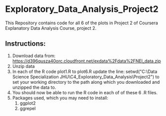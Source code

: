 # Exploratory_Data_Analysis_Project2
This Repository contains code for all 6 of the plots in Project 2 of Coursera Explanatory Data Analysis Course, project 2.

## Instructions:
1. Download data from: https://d396qusza40orc.cloudfront.net/exdata%2Fdata%2FNEI_data.zip
2. Unzip data
3. In each of the R code plot1.R to plot6.R update the line: setwd("C:\\Data Science Specialization JHU\\C4_Exploratory_Data_Analysis\\Project2") to set your working directory to the path along which you downloaded and unzipped the data to.
4. You should now be able to run the R code in each of of these 6 .R files. 
5. Packages used, which you may need to install:
   1. ggplot2
   1. ggrepel
